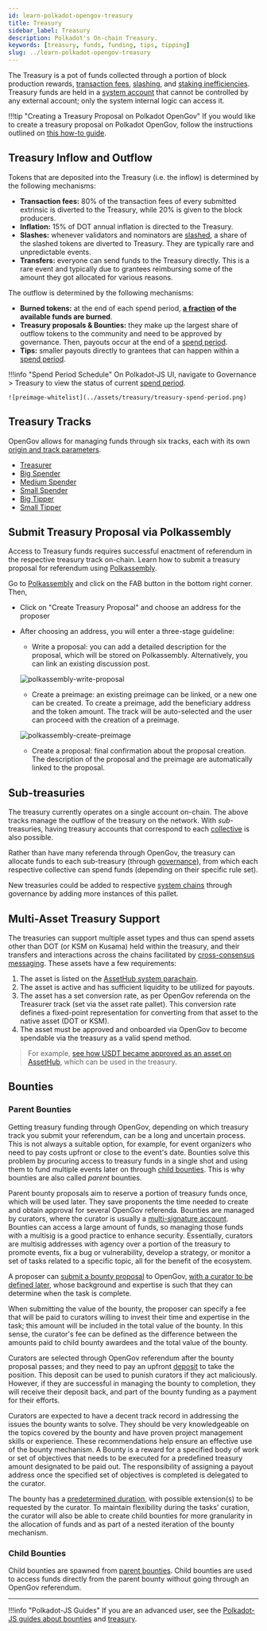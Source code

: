 ```yaml
---
id: learn-polkadot-opengov-treasury
title: Treasury
sidebar_label: Treasury
description: Polkadot's On-chain Treasury.
keywords: [treasury, funds, funding, tips, tipping]
slug: ../learn-polkadot-opengov-treasury
---
```


The Treasury is a pot of funds collected through a portion of block production rewards,
[transaction fees](../learn/learn-transactions.md#transaction-fees), [slashing](../learn/learn-offenses.md), and
[staking inefficiencies](../learn/learn-inflation.md). Treasury funds are held in a
[system account](../learn/learn-account-advanced.md#system-accounts) that cannot be controlled by any
external account; only the system internal logic can access it.

!!!tip "Creating a Treasury Proposal on Polkadot OpenGov"
    If you would like to create a treasury proposal on Polkadot OpenGov, follow the instructions
    outlined on [this how-to guide](../learn/learn-guides-treasury.md#creating-a-treasury-proposal).

## Treasury Inflow and Outflow

Tokens that are deposited into the Treasury (i.e. the inflow) is determined by the following
mechanisms:

- **Transaction fees:** 80% of the transaction fees of every submitted extrinsic is diverted to the
  Treasury, while 20% is given to the block producers.
- **Inflation:** 15% of DOT annual inflation is directed to the Treasury.
- **Slashes:** whenever validators and nominators are [slashed](../learn/learn-offenses.md), a share of the slashed tokens are diverted to Treasury. They are typically rare and unpredictable events.
- **Transfers:** everyone can send funds to the Treasury directly. This is a rare event and
  typically due to grantees reimbursing some of the amount they got allocated for various reasons.

The outflow is determined by the following mechanisms:

- **Burned tokens:** at the end of each spend period,
  **[a fraction](chain-state-values.md#treasury-burn-factor) of the available funds are
  burned**.
- **Treasury proposals & Bounties:** they make up the largest share of outflow tokens to the
  community and need to be approved by governance. Then, payouts occur at the end of a
  [spend period](../general/glossary.md#spend-period).
- **Tips:** smaller payouts directly to grantees that can happen within a
  [spend period](../general/glossary.md#spend-period).

!!!info "Spend Period Schedule"
    On Polkadot-JS UI, navigate to Governance > Treasury to view the status of current [spend period](../general/glossary.md#spend-period).

    ![preimage-whitelist](../assets/treasury/treasury-spend-period.png)

## Treasury Tracks

OpenGov allows for managing funds through six tracks, each with its own
[origin and track parameters](../learn/learn-polkadot-opengov-origins.md#origins-and-tracks-info).

- [Treasurer](../learn/learn-polkadot-opengov-origins.md#treasurer)
- [Big Spender](../learn/learn-polkadot-opengov-origins.md#big-spender)
- [Medium Spender](../learn/learn-polkadot-opengov-origins.md#medium-spender)
- [Small Spender](../learn/learn-polkadot-opengov-origins.md#small-spender)
- [Big Tipper](../learn/learn-polkadot-opengov-origins.md#big-tipper)
- [Small Tipper](../learn/learn-polkadot-opengov-origins.md#small-tipper)

## Submit Treasury Proposal via Polkassembly

Access to Treasury funds requires successful enactment of referendum in the respective treasury
track on-chain. Learn how to submit a treasury proposal for referendum using
[Polkassembly](governance-apps.md).

Go to [Polkassembly](https://polkadot.polkassembly.io/opengov) and click on the FAB button in the
bottom right corner. Then,

- Click on "Create Treasury Proposal" and choose an address for the proposer
- After choosing an address, you will enter a three-stage guideline:

  - Write a proposal: you can add a detailed description for the proposal, which will be stored on
    Polkassembly. Alternatively, you can link an existing discussion post.

  ![polkassembly-write-proposal](../assets/polkassembly-write-proposal.png)

  - Create a preimage: an existing preimage can be linked, or a new one can be created. To create a
    preimage, add the beneficiary address and the token amount. The track will be auto-selected and
    the user can proceed with the creation of a preimage.

  ![polkassembly-create-preimage](../assets/polkassembly-create-preimage.png)

  - Create a proposal: final confirmation about the proposal creation. The description of the
    proposal and the preimage are automatically linked to the proposal.

## Sub-treasuries

The treasury currently operates on a single account on-chain. The above tracks manage the outflow of
the treasury on the network. With _sub_-treasuries, having treasury accounts that correspond to each
[collective](../learn/learn-system-chains.md#collectives) is also possible.

Rather than have many referenda through OpenGov, the treasury can allocate funds to each
sub-treasury (through [governance](../learn/learn-polkadot-opengov.md)), from which each respective collective
can spend funds (depending on their specific rule set).

New treasuries could be added to respective
[system chains](../learn/learn-system-chains.md#existing-system-chains) through governance by adding more
instances of this pallet.

## Multi-Asset Treasury Support

The treasuries can support multiple asset types and thus can spend assets other than DOT (or KSM on
Kusama) held within the treasury, and their transfers and interactions across the chains facilitated
by [cross-consensus messaging](../learn/xcm/learn-xcm-docs-intro.md). These assets have a few requirements:

1. The asset is listed on the [AssetHub system parachain](https://assethub-polkadot.subscan.io/).
2. The asset is active and has sufficient liquidity to be utilized for payouts.
3. The asset has a set conversion rate, as per OpenGov referenda on the Treasurer track (set via the
   asset rate pallet). This conversion rate defines a fixed-point representation for converting from
   that asset to the native asset (DOT or KSM).
4. The asset must be approved and onboarded via OpenGov to become spendable via the treasury as a
   valid spend method.

> For example,
> [see how USDT became approved as an asset on AssetHub](https://forum.polkadot.network/t/multi-asset-treasury-and-milestone-based-spends/6780),
> which can be used in the treasury.

## Bounties

### Parent Bounties

Getting treasury funding through OpenGov, depending on which treasury track you submit your
referendum, can be a long and uncertain process. This is not always a suitable option, for example,
for event organizers who need to pay costs upfront or close to the event's date. Bounties solve this
problem by procuring access to treasury funds in a single shot and using them to fund multiple
events later on through [child bounties](#child-bounties). This is why bounties are also called _parent_ bounties.

Parent bounty proposals aim to reserve a portion of treasury funds once, which will be used later.
They save proponents the time needed to create and obtain approval for several OpenGov referenda.
Bounties are managed by curators, where the curator is usually a
[multi-signature account](../learn/learn-account-multisig.md). Bounties can access a large amount of funds,
so managing those funds with a multisig is a good practice to enhance security. Essentially,
curators are multisig addresses with agency over a portion of the treasury to promote events, fix a
bug or vulnerability, develop a strategy, or monitor a set of tasks related to a specific topic, all
for the benefit of the ecosystem.

A proposer can [submit a bounty proposal](../learn/learn-guides-bounties.md#submit-a-bounty-proposal) to
OpenGov,
[with a curator to be defined later](../learn/learn-guides-bounties.md#assign-a-curator-to-a-bounty), whose
background and expertise is such that they can determine when the task is complete.

When submitting the value of the bounty, the proposer can specify a fee that will be paid to
curators willing to invest their time and expertise in the task; this amount will be included in the
total value of the bounty. In this sense, the curator's fee can be defined as the difference between
the amounts paid to child bounty awardees and the total value of the bounty.

Curators are selected through OpenGov referendum after the bounty proposal passes; and they need to
pay an upfront [deposit](chain-state-values.md#bounty-curator-deposit) to take the
position. This deposit can be used to punish curators if they act maliciously. However, if they are
successful in managing the bounty to completion, they will receive their deposit back, and part of
the bounty funding as a payment for their efforts.

Curators are expected to have a decent track record in addressing the issues the bounty wants to
solve. They should be very knowledgeable on the topics covered by the bounty and have proven project
management skills or experience. These recommendations help ensure an effective use of the bounty
mechanism. A Bounty is a reward for a specified body of work or set of objectives that needs to be
executed for a predefined treasury amount designated to be paid out. The responsibility of assigning
a payout address once the specified set of objectives is completed is delegated to the curator.

The bounty has a [predetermined duration](chain-state-values.md#bounty-duration), with
possible extension(s) to be requested by the curator. To maintain flexibility during the tasks’
curation, the curator will also be able to create child bounties for more granularity in the
allocation of funds and as part of a nested iteration of the bounty mechanism.

### Child Bounties

Child bounties are spawned from [parent bounties](#parent-bounties). Child bounties are used to
access funds directly from the parent bounty without going through an OpenGov referendum.

---

!!!info "Polkadot-JS Guides"
    If you are an advanced user, see the [Polkadot-JS guides about bounties](../learn/learn-guides-bounties.md) and [treasury](../learn/learn-guides-treasury.md).


